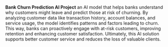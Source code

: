 

**Bank Churn Prediction AI Project**
an AI model that helps banks understand why customers might leave and predict those at risk of churning. By analyzing customer data like transaction history, account balances, and service usage, the model identifies patterns and factors leading to churn. This way, banks can proactively engage with at-risk customers, improving retention and enhancing customer satisfaction. Ultimately, this AI solution supports better customer service and reduces the loss of valuable clients.
